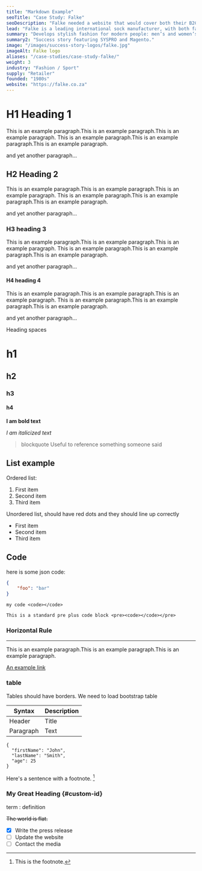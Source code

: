 ```yaml
---
title: "Markdown Example"
seoTitle: "Case Study: Falke"
seoDescription: "Falke needed a website that would cover both their B2C e-commerce needs and their B2B ordering platform. The solution? A Magento website integrated with SYSPRO. Stock2Shop worked with them to create the perfect solution for their specific needs. Read more!"
lead: "Falke is a leading international sock manufacturer, with both fashion and sport ranges for men and women."
summary: "Develops stylish fashion for modern people: men’s and women’s fashion and sport socks and underwear."
summary2: "Success story featuring SYSPRO and Magento."
image: "/images/success-story-logos/falke.jpg"
imageAlt: Falke logo
aliases: "/case-studies/case-study-falke/"
weight: 3
industry: "Fashion / Sport"
supply: "Retailer"
founded: "1980s"
website: "https://falke.co.za"
---
```


# H1 Heading 1

This is an example paragraph.This is an example paragraph.This is an example paragraph.
This is an example paragraph.This is an example paragraph.This is an example paragraph.

and yet another paragraph...

## H2 Heading 2

This is an example paragraph.This is an example paragraph.This is an example paragraph.
This is an example paragraph.This is an example paragraph.This is an example paragraph.

and yet another paragraph...

### H3 heading 3

This is an example paragraph.This is an example paragraph.This is an example paragraph.
This is an example paragraph.This is an example paragraph.This is an example paragraph.

and yet another paragraph...

#### H4 heading 4

This is an example paragraph.This is an example paragraph.This is an example paragraph.
This is an example paragraph.This is an example paragraph.This is an example paragraph.

and yet another paragraph...

Heading spaces

# h1
## h2
### h3
#### h4

**I am bold text**

*I am italicized text*

> blockquote Useful to reference something someone said

## List example

Ordered list:

1. First item
2. Second item
3. Third item

Unordered list, should have red dots and they should line up correctly

- First item
- Second item
- Third item

## Code

here is some json code:

```json
{
    "foo": "bar"
}
```

`my code <code></code>`

```
This is a standard pre plus code block <pre><code></code></pre>
```

### Horizontal Rule

---

This is an example paragraph.This is an example paragraph.This is an example paragraph.


[An example link](https://www.example.com)

### table

Tables should have borders. We need to load bootstrap table

 Syntax | Description |
 ----------- | ----------- |
 Header | Title |
 Paragraph | Text |


```
{
  "firstName": "John",
  "lastName": "Smith",
  "age": 25
}
```

Here's a sentence with a footnote. [^1]

[^1]: This is the footnote.

### My Great Heading {#custom-id}

term
: definition

~~The world is flat.~~

- [x] Write the press release
- [ ] Update the website
- [ ] Contact the media
